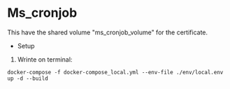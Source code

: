 # Ms_cronjob

This have the shared volume "ms_cronjob_volume" for the certificate.

- Setup

1. Wrinte on terminal:
```
docker-compose -f docker-compose_local.yml --env-file ./env/local.env up -d --build
```
